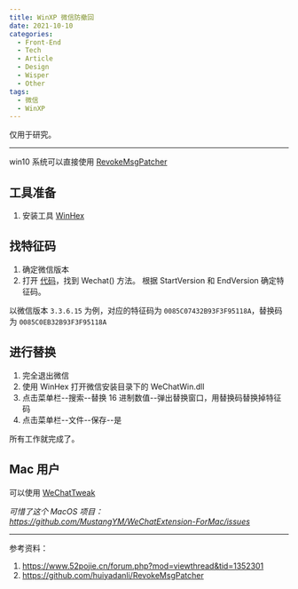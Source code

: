 ```yaml
---
title: WinXP 微信防撤回
date: 2021-10-10
categories:
  - Front-End
  - Tech
  - Article
  - Design
  - Wisper
  - Other
tags:
  - 微信
  - WinXP
---
```


仅用于研究。

<!-- more -->

---

win10 系统可以直接使用 [RevokeMsgPatcher](https://github.com/huiyadanli/RevokeMsgPatcher)

## 工具准备

1. 安装工具 [WinHex](https://www.jb51.net/softs/205687.html)

## 找特征码

1. 确定微信版本
2. 打开 [代码](https://github.dev/huiyadanli/RevokeMsgPatcher/blob/c503984745f209e3fe9d16172528a72a8688f4f4/RevokeMsgPatcher.Assistant/JsonData.cs)，找到 Wechat() 方法。
   根据 StartVersion 和 EndVersion 确定特征码。

以微信版本 `3.3.6.15` 为例，对应的特征码为 `0085C07432B93F3F95118A`，替换码为 `0085C0EB32B93F3F95118A`

## 进行替换

1. 完全退出微信
1. 使用 WinHex 打开微信安装目录下的 WeChatWin.dll
1. 点击菜单栏--搜索--替换 16 进制数值--弹出替换窗口，用替换码替换掉特征码
1. 点击菜单栏--文件--保存--是

所有工作就完成了。

## Mac 用户

可以使用 [WeChatTweak](https://github.com/Sunnyyoung/WeChatTweak-macOS)

_可惜了这个 MacOS 项目：https://github.com/MustangYM/WeChatExtension-ForMac/issues_

---

参考资料：

1. https://www.52pojie.cn/forum.php?mod=viewthread&tid=1352301
2. https://github.com/huiyadanli/RevokeMsgPatcher
